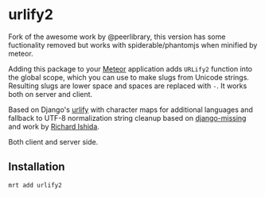 urlify2
=======

Fork of the awesome work by @peerlibrary, this version has some fuctionality removed but works with spiderable/phantomjs when minified by meteor.

Adding this package to your [Meteor](http://www.meteor.com/) application adds `URLify2` function into the global scope,
which you can use to make slugs from Unicode strings. Resulting slugs are lower space and spaces are replaced with `-`.
It works both on server and client.

Based on Django's [urlify](https://github.com/django/django/blob/master/django/contrib/admin/static/admin/js/urlify.js)
with character maps for additional languages and fallback to UTF-8 normalization string cleanup based on
[django-missing](https://github.com/mitar/django-missing) and work by [Richard Ishida](http://rishida.net/).

Both client and server side.

Installation
------------

```
mrt add urlify2
```
